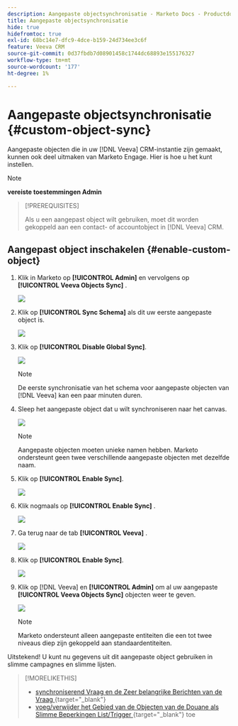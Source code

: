 ```yaml
---
description: Aangepaste objectsynchronisatie - Marketo Docs - Productdocumentatie
title: Aangepaste objectsynchronisatie
hide: true
hidefromtoc: true
exl-id: 68bc14e7-dfc9-4dce-b159-24d734ee3c6f
feature: Veeva CRM
source-git-commit: 0d37fbdb7d08901458c1744dc68893e155176327
workflow-type: tm+mt
source-wordcount: '177'
ht-degree: 1%

---
```


# Aangepaste objectsynchronisatie {#custom-object-sync}

Aangepaste objecten die in uw [!DNL Veeva] CRM-instantie zijn gemaakt, kunnen ook deel uitmaken van Marketo Engage. Hier is hoe u het kunt instellen.

>[!NOTE]
>
>**vereiste toestemmingen Admin**

>[!PREREQUISITES]
>
>Als u een aangepast object wilt gebruiken, moet dit worden gekoppeld aan een contact- of accountobject in [!DNL Veeva] CRM.

## Aangepast object inschakelen {#enable-custom-object}

1. Klik in Marketo op **[!UICONTROL Admin]** en vervolgens op **[!UICONTROL Veeva Objects Sync]** .

   ![](assets/custom-object-sync-1.png)

1. Klik op **[!UICONTROL Sync Schema]** als dit uw eerste aangepaste object is.

   ![](assets/custom-object-sync-2.png)

1. Klik op **[!UICONTROL Disable Global Sync]**.

   ![](assets/custom-object-sync-3.png)

   >[!NOTE]
   >
   >De eerste synchronisatie van het schema voor aangepaste objecten van [!DNL Veeva] kan een paar minuten duren.

1. Sleep het aangepaste object dat u wilt synchroniseren naar het canvas.

   ![](assets/custom-object-sync-4.png)

   >[!NOTE]
   >
   >Aangepaste objecten moeten unieke namen hebben. Marketo ondersteunt geen twee verschillende aangepaste objecten met dezelfde naam.

1. Klik op **[!UICONTROL Enable Sync]**.

   ![](assets/custom-object-sync-5.png)

1. Klik nogmaals op **[!UICONTROL Enable Sync]** .

   ![](assets/custom-object-sync-6.png)

1. Ga terug naar de tab **[!UICONTROL Veeva]** .

   ![](assets/custom-object-sync-7.png)

1. Klik op **[!UICONTROL Enable Sync]**.

   ![](assets/custom-object-sync-8.png)

1. Klik op [!DNL Veeva] en **[!UICONTROL Admin]** om al uw aangepaste **[!UICONTROL Veeva Objects Sync]** objecten weer te geven.

   ![](assets/custom-object-sync-9.png)

   >[!NOTE]
   >
   >Marketo ondersteunt alleen aangepaste entiteiten die een tot twee niveaus diep zijn gekoppeld aan standaardentiteiten.

Uitstekend! U kunt nu gegevens uit dit aangepaste object gebruiken in slimme campagnes en slimme lijsten.

>[!MORELIKETHIS]
>
>* [ synchroniserend Vraag en de Zeer belangrijke Berichten van de Vraag ](/help/marketo/product-docs/crm-sync/veeva-crm-sync/sync-details/syncing-call-and-call-key-messages.md){target="_blank"}
>* [ voeg/verwijder het Gebied van de Objecten van de Douane als Slimme Beperkingen List/Trigger ](/help/marketo/product-docs/crm-sync/veeva-crm-sync/sync-details/add-remove-custom-object-field-as-smart-list-trigger-constraints.md){target="_blank"} toe
